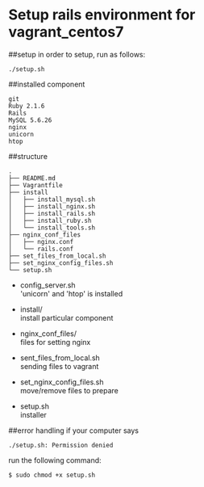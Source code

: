 # Setup rails environment for vagrant_centos7

##setup
in order to setup, run as follows:
```
./setup.sh
```

##installed component
```
git
Ruby 2.1.6
Rails
MySQL 5.6.26
nginx
unicorn
htop
```

##structure
```
.
├── README.md
├── Vagrantfile
├── install
│   ├── install_mysql.sh
│   ├── install_nginx.sh
│   ├── install_rails.sh
│   ├── install_ruby.sh
│   └── install_tools.sh
├── nginx_conf_files
│   ├── nginx.conf
│   └── rails.conf
├── set_files_from_local.sh
├── set_nginx_config_files.sh
└── setup.sh
```

- config_server.sh  
'unicorn' and 'htop' is installed

- install/  
install particular component

- nginx_conf_files/  
files for setting nginx

- sent_files_from_local.sh  
sending files to vagrant

- set_nginx_config_files.sh  
move/remove files to prepare

- setup.sh  
installer

##error handling
if your computer says
```
./setup.sh: Permission denied
```
run the following command:
```
$ sudo chmod +x setup.sh
```
